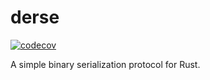 # derse

[![codecov](https://codecov.io/gh/SF-Zhou/derse/graph/badge.svg?token=8I6CQT5VJ5)](https://codecov.io/gh/SF-Zhou/derse)

A simple binary serialization protocol for Rust.
